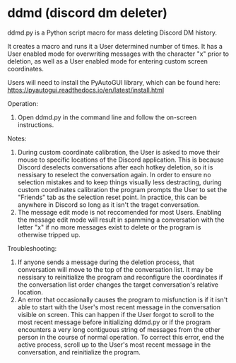 # ddmd (discord dm deleter)
ddmd.py is a Python script macro for mass deleting Discord DM history.

It creates a macro and runs it a User determined number of times. It has a User enabled mode for overwriting messages with the character "x" prior to deletion, as well as a User enabled mode for entering custom screen coordinates.

Users will need to install the PyAutoGUI library, which can be found here: https://pyautogui.readthedocs.io/en/latest/install.html

Operation:
1) Open ddmd.py in the command line and follow the on-screen instructions. 

Notes:
1) During custom coordinate calibration, the User is asked to move their mouse to specific locations of the Discord application. This is because Discord deselects conversations after each hotkey deletion, so it is nessisary to reselect the conversation again. In order to ensure no selection mistakes and to keep things visually less destracting, during custom coordinates calibration the program prompts the User to set the "Friends" tab as the selection reset point. In practice, this can be anywhere in Discord so long as it isn't the traget conversation.
2) The message edit mode is not reccomended for most Users. Enabling the message edit mode will result in spamming a conversation with the letter "x" if no more messages exist to delete or the program is otherwise tripped up.

Troubleshooting:
1) If anyone sends a message during the deletion process, that conversation will move to the top of the conversation list. It may be nessisary to reinitialize the program and reconfigure the coordinates if the conversation list order changes the target conversation's relative location.
2) An error that occasionally causes the program to misfunction is if it isn't able to start with the User's most recent message in the conversation visible on screen. This can happen if the User forgot to scroll to the most recent message before initializing ddmd.py or if the program encounters a very long contiguous string of messages from the other person in the course of normal operation. To correct this error, end the active process, scroll up to the User's most recent message in the conversation, and reinitialize the program.

